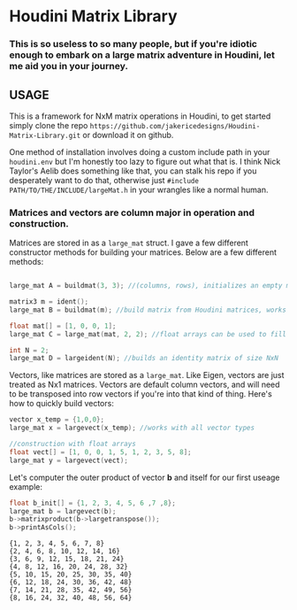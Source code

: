 # Houdini Matrix Library
### This is so useless to so many people, but if you're idiotic enough to embark on a large matrix adventure in Houdini, let me aid you in your journey.



## USAGE

This is a framework for NxM matrix operations in Houdini, to get started simply clone the repo `https://github.com/jakericedesigns/Houdini-Matrix-Library.git` or download it on github. 

One method of installation involves doing a custom include path in your `houdini.env` but I'm honestly too lazy to figure out what that is. I think Nick Taylor's Aelib does something like that, you can stalk his repo if you desperately want to do that, otherwise just `#include PATH/TO/THE/INCLUDE/largeMat.h` in your wrangles like a normal human.

### Matrices and vectors are column major in operation and construction.

Matrices are stored in as a `large_mat` struct. I gave a few different constructor methods for building your matrices. Below are a few different methods:

```c

large_mat A = buildmat(3, 3); //(columns, rows), initializes an empty matrix

matrix3 m = ident();
large_mat B = buildmat(m); //build matrix from Houdini matrices, works with all types of matrices, 4x4 and below.

float mat[] = [1, 0, 0, 1];
large_mat C = large_mat(mat, 2, 2); //float arrays can be used to fill the large_mat by just setting the struct members

int N = 2;
large_mat D = largeident(N); //builds an identity matrix of size NxN

```

Vectors, like matrices are stored as a `large_mat`. Like Eigen, vectors are just treated as Nx1 matrices. Vectors are default column vectors, and will need to be transposed into row vectors if you're into that kind of thing. 
Here's how to quickly build vectors:

```c
vector x_temp = {1,0,0};
large_mat x = largevect(x_temp); //works with all vector types

//construction with float arrays
float vect[] = [1, 0, 0, 1, 5, 1, 2, 3, 5, 8];
large_mat y = largevect(vect);
```

Let's computer the outer product of vector **b** and itself for our first useage example:

```c
float b_init[] = {1, 2, 3, 4, 5, 6 ,7 ,8};
large_mat b = largevect(b);
b->matrixproduct(b->largetranspose());
b->printAsCols(); 
```


```
{1, 2, 3, 4, 5, 6, 7, 8} 
{2, 4, 6, 8, 10, 12, 14, 16} 
{3, 6, 9, 12, 15, 18, 21, 24} 
{4, 8, 12, 16, 20, 24, 28, 32} 
{5, 10, 15, 20, 25, 30, 35, 40} 
{6, 12, 18, 24, 30, 36, 42, 48} 
{7, 14, 21, 28, 35, 42, 49, 56} 
{8, 16, 24, 32, 40, 48, 56, 64} 
```



